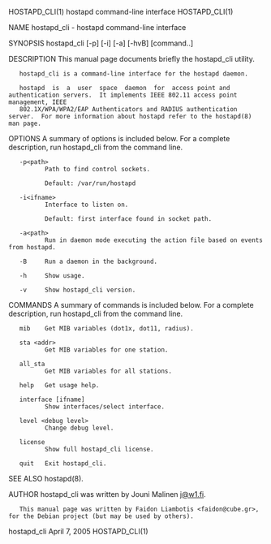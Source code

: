 HOSTAPD_CLI(1)                                            hostapd command-line interface                                            HOSTAPD_CLI(1)

NAME
       hostapd_cli - hostapd command-line interface

SYNOPSIS
       hostapd_cli [-p<path>] [-i<ifname>] [-a<path>] [-hvB] [command..]

DESCRIPTION
       This manual page documents briefly the hostapd_cli utility.

       hostapd_cli is a command-line interface for the hostapd daemon.

       hostapd  is  a  user  space  daemon  for  access point and authentication servers.  It implements IEEE 802.11 access point management, IEEE
       802.1X/WPA/WPA2/EAP Authenticators and RADIUS authentication server.  For more information about hostapd refer to the hostapd(8) man page.

OPTIONS
       A summary of options is included below.  For a complete description, run hostapd_cli from the command line.

       -p<path>
              Path to find control sockets.

              Default: /var/run/hostapd

       -i<ifname>
              Interface to listen on.

              Default: first interface found in socket path.

       -a<path>
              Run in daemon mode executing the action file based on events from hostapd.

       -B     Run a daemon in the background.

       -h     Show usage.

       -v     Show hostapd_cli version.

COMMANDS
       A summary of commands is included below.  For a complete description, run hostapd_cli from the command line.

       mib    Get MIB variables (dot1x, dot11, radius).

       sta <addr>
              Get MIB variables for one station.

       all_sta
              Get MIB variables for all stations.

       help   Get usage help.

       interface [ifname]
              Show interfaces/select interface.

       level <debug level>
              Change debug level.

       license
              Show full hostapd_cli license.

       quit   Exit hostapd_cli.

SEE ALSO
       hostapd(8).

AUTHOR
       hostapd_cli was written by Jouni Malinen <j@w1.fi>.

       This manual page was written by Faidon Liambotis <faidon@cube.gr>, for the Debian project (but may be used by others).

hostapd_cli                                                       April  7, 2005                                                    HOSTAPD_CLI(1)
